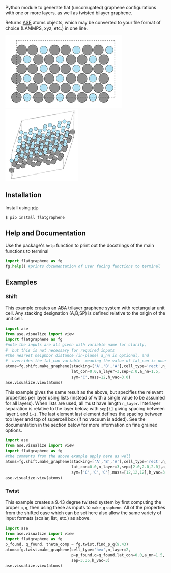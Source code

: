 
Python module to generate flat (uncorrugated) graphene configurations with one or more layers, as well as twisted bilayer graphene.

Returns [ASE](https://wiki.fysik.dtu.dk/ase/about.html) atoms objects, which may be converted to your file format of choice (LAMMPS, xyz, etc.) in one line.

![](https://github.com/Johnson-Research-Group/flat-graphene/blob/master/images/shifted_image.png?raw=true) ![](https://github.com/Johnson-Research-Group/flat-graphene/blob/master/images/twisted_image.png?raw=true)


## Installation
Install using `pip`
```
$ pip install flatgraphene
```

## Help and Documentation
Use the package's `help` function to print out the docstrings of the main functions to terminal
```python
import flatgraphene as fg
fg.help() #prints documentation of user facing functions to terminal
```

## Examples

### Shift
This example creates an ABA trilayer graphene system with rectangular unit cell.
Any stacking designation (A,B,SP) is defined relative to the origin of the unit cell.
```python
import ase
from ase.visualize import view
import flatgraphene as fg
#note the inputs are all given with variable name for clarity,
#  but this is not necessary for required inputs
#the nearest neighbor distance (in-plane) a_nn is optional, and
#  overrides the lat_con variable  meaning the value of lat_con is unused
atoms=fg.shift.make_graphene(stacking=['A','B','A'],cell_type='rect',n_1=3,n_2=3,
                             lat_con=0.0,n_layer=3,sep=2.0,a_nn=1.5,
                             sym='C',mass=12,h_vac=3.0)
ase.visualize.view(atoms)
```

This example gives the same result as the above, but specifies the relevant properties per layer using lists (instead of with a single value to be assumed for all layers).
When lists are used, all must have length `n_layer`.
Interlayer separation is relative to the layer below, with `sep[i]` giving spacing between layer `i` and `i+1`.
The last element last element defines the spacing between top layer and top of supercell box (if no vacuum is added).
See the documentation in the section below for more information on fine grained options.

```python
import ase
from ase.visualize import view
import flatgraphene as fg
#the comments from the above example apply here as well
atoms=fg.shift.make_graphene(stacking=['A','B','A'],cell_type='rect',n_1=3,n_2=3,
                             lat_con=0.0,n_layer=3,sep=[2.0,2.0,2.0],a_nn=1.5,
                             sym=['C','C','C'],mass=[12,12,12],h_vac=3.0)
ase.visualize.view(atoms)
```

### Twist
This example creates a 9.43 degree twisted system by first computing the proper `p,q`, then using these as inputs to `make_graphene`.
All of the properties from the shifted case which can be set here also allow the same variety of input formats (scalar, list, etc.) as above.
```python
import ase
from ase.visualize import view
import flatgraphene as fg
p_found, q_found, theta_comp = fg.twist.find_p_q(9.43)
atoms=fg.twist.make_graphene(cell_type='hex',n_layer=2,
                             p=p_found,q=q_found,lat_con=0.0,a_nn=1.5,
                             sep=3.35,h_vac=3)
ase.visualize.view(atoms)
```

